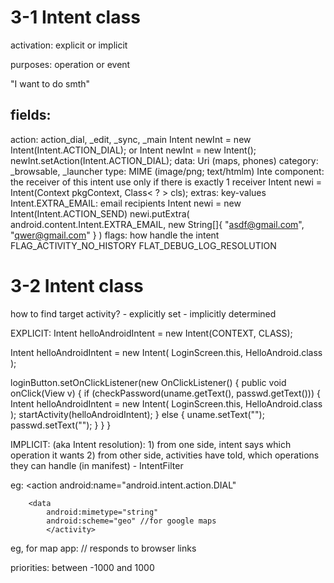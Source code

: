 3-1 Intent class
================
activation: explicit or implicit

purposes: operation or event

"I want to do smth"

fields:
-------
action:     action_dial, _edit, _sync, _main
            Intent newInt = new Intent(Intent.ACTION_DIAL);
            or
            Intent newInt = new Intent();
            newInt.setAction(Intent.ACTION_DIAL);
data:       Uri (maps, phones)
category:   _browsable, _launcher
type:       MIME (image/png; text/htmlm)
            Inte
component:  the receiver of this intent
            use only if there is exactly 1 receiver
            Intent newi = Intent(Context pkgContext, Class< ? > cls);
extras:     key-values
            Intent.EXTRA_EMAIL: email recipients
            Intent newi = new Intent(Intent.ACTION_SEND)
            newi.putExtra(
                android.content.Intent.EXTRA_EMAIL,
                new String[]{
                    "asdf@gmail.com", "qwer@gmail.com"
                }
            )
flags:      how handle the intent
            FLAG_ACTIVITY_NO_HISTORY
            FLAT_DEBUG_LOG_RESOLUTION

3-2 Intent class
================
how to find target activity?
    - explicitly set
    - implicitly determined

EXPLICIT:
Intent helloAndroidIntent = new Intent(CONTEXT, CLASS);

Intent helloAndroidIntent = new Intent(
        LoginScreen.this,
        HelloAndroid.class
);

loginButton.setOnClickListener(new OnClickListener() {
            public void onClick(View v) {
                if (checkPassword(uname.getText(), passwd.getText())) {
                    Intent helloAndroidIntent = new Intent(
                            LoginScreen.this,
                            HelloAndroid.class
                    );
                    startActivity(helloAndroidIntent);
                } else {
                    uname.setText("");
                    passwd.setText("");
                }
            }
        }

IMPLICIT: (aka Intent resolution):
    1) from one side, intent says which operation it wants
    2) from other side, activities have told, which operations they can handle
        (in manifest) - IntentFilter

eg:
<activity>
    <intent-filter>
        <action android:name="android.intent.action.DIAL"

        <data
            android:mimetype="string"
            android:scheme="geo" //for google maps
            </activity>

eg, for map app:
<intent-filter>
    <action android:name="android.intent.action.VIEW"/>
    // responds to browser links
    <category android:name="android.intent.category.DEFAULT"/>
    <category android:name="android.intent.category.BROWSABLE"/>
    <data android:scheme="geo"/>
</intent-filter>

priorities: between -1000 and 1000